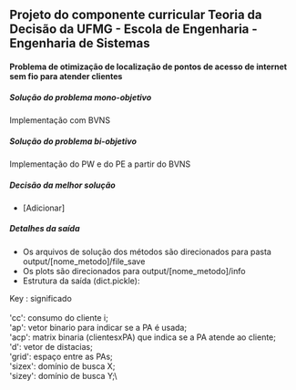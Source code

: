 ## Projeto do componente curricular Teoria da Decisão da UFMG - Escola de Engenharia - Engenharia de Sistemas
#### Problema de otimização de localização de pontos de acesso de internet sem fio para atender clientes

##### Solução do problema mono-objetivo
Implementação com BVNS
##### Solução do problema bi-objetivo
Implementação do PW e do PE a partir do BVNS
##### Decisão da melhor solução
 - [Adicionar]

 ##### Detalhes da saída

- Os arquivos de solução dos métodos são direcionados para pasta output/[nome_metodo]/file_save
- Os plots são direcionados para output/[nome_metodo]/info
- Estrutura da saída (dict.pickle):

Key : significado\
\
'cc': consumo do cliente i;\
'ap': vetor binario para indicar se a PA é usada;\
'acp': matrix binaria (clientesxPA) que indica se a PA atende ao cliente;\
'd': vetor de distacias;\
'grid': espaço entre as PAs;\
'sizex': domínio de busca X;\
'sizey': domínio de busca Y;\
